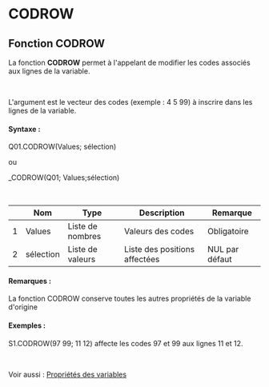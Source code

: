 # CODROW

## Fonction CODROW

La fonction **CODROW** permet à l'appelant de modifier les codes associés aux lignes de la variable.

&nbsp;

L'argument est le vecteur des codes (exemple : 4 5 99) à inscrire dans les lignes de la variable.

#### Syntaxe :&nbsp;

Q01.CODROW(Values; sélection)

ou

\_CODROW(Q01; Values;sélection)

&nbsp;

| &nbsp; | **Nom** |**Type**|**Description**|**Remarque** |
| --- | --- | --- | --- | --- |
| &#49; | Values | Liste de nombres | Valeurs des codes | Obligatoire |
| &#50; | sélection | Liste de valeurs | Liste des positions affectées | NUL par défaut |


#### Remarques :

La fonction CODROW conserve toutes les autres propriétés de la variable d'origine

#### Exemples :

S1.CODROW(97 99; 11 12) affecte les codes 97 et 99 aux lignes 11 et 12.&nbsp;

&nbsp;

Voir aussi : [Propriétés des variables](<Modifierlesproprietesdesvariable.md>)